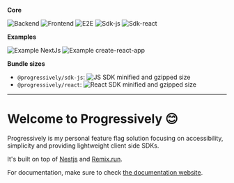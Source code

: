 **Core**

![Backend](https://github.com/mfrachet/progressively/actions/workflows/backend.yml/badge.svg) ![Frontend](https://github.com/mfrachet/progressively/actions/workflows/frontend.yml/badge.svg) ![E2E](https://github.com/mfrachet/progressively/actions/workflows/e2e.yml/badge.svg) ![Sdk-js](https://github.com/mfrachet/progressively/actions/workflows/sdk.yml/badge.svg) ![Sdk-react](https://github.com/mfrachet/progressively/actions/workflows/sdk-react.yml/badge.svg)

**Examples**

![Example NextJs](https://github.com/mfrachet/progressively/actions/workflows/example-nextjs.yml/badge.svg) ![Example create-react-app](https://github.com/mfrachet/progressively/actions/workflows/example-cra.yml/badge.svg)

**Bundle sizes**

- `@progressively/sdk-js`: ![JS SDK minified and gzipped size](https://img.shields.io/bundlephobia/minzip/@progressively/sdk-js)
- `@progressively/react`: ![React SDK minified and gzipped size](https://img.shields.io/bundlephobia/minzip/@progressively/react)

---

# Welcome to Progressively :blush:

Progressively is my personal feature flag solution focusing on accessibility, simplicity and providing lightweight client side SDKs.

It's built on top of [Nestjs](https://nestjs.com/) and [Remix.run](https://remix.run/).

For documentation, make sure to check [the documentation website](https://mfrachet.github.io/progressively/).
